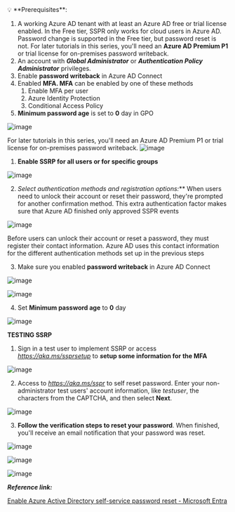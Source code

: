 <aside>
💡 **Prerequisites**:

1. A working Azure AD tenant with at least an Azure AD free or trial license enabled. In the Free tier, SSPR only works for cloud users in Azure AD. Password change is supported in the Free tier, but password reset is not. For later tutorials in this series, you'll need an **Azure AD Premium P1** or trial license for on-premises password writeback.
2. An account with ***Global Administrator*** or ***Authentication Policy Administrator*** privileges.
3. Enable **password writeback** in Azure AD Connect
4. Enabled **MFA. MFA** can be enabled by one of these methods
    1. Enable MFA per user
    2. Azure Identity Protection
    3. Conditional Access Policy
5. **Minimum password age** is set to **0** day in GPO
</aside>

![image](https://github.com/lephuocduc/MyLab-DucLe/assets/37317309/c3ec4baa-70b9-4e4a-86d1-1ecf2d78dde5)

For later tutorials in this series, you'll need an Azure AD Premium P1 or trial license for on-premises password writeback.
![image](https://github.com/lephuocduc/MyLab-DucLe/assets/37317309/2c6e5093-a2d8-495f-9c65-9fabb5639ff2)

1. **Enable SSRP for all users or for specific groups**

![image](https://github.com/lephuocduc/MyLab-DucLe/assets/37317309/761fecca-5fd7-49e5-bb56-21b4f5acf8df)

2. **Select authentication methods and registration options*:*** When users need to unlock their account or reset their password, they're prompted for another confirmation method. This extra authentication factor makes sure that Azure AD finished only approved SSPR events

![image](https://github.com/lephuocduc/MyLab-DucLe/assets/37317309/7f09383b-25f5-4956-875f-f9d1c31d4ae6)

Before users can unlock their account or reset a password, they must register their contact information. Azure AD uses this contact information for the different authentication methods set up in the previous steps

3. Make sure you enabled **password writeback** in Azure AD Connect

![image](https://github.com/lephuocduc/MyLab-DucLe/assets/37317309/a146c71c-6732-4506-9ffa-7ba6699aea12)

![image](https://github.com/lephuocduc/MyLab-DucLe/assets/37317309/642a1b4a-89fb-495b-9c06-70f8b0257354)

4. Set **Minimum password age** to **0** day

![image](https://github.com/lephuocduc/MyLab-DucLe/assets/37317309/4b6d0e0b-1d60-4096-af55-a5629c586548)

**TESTING SSRP**

1. Sign in a test user to implement SSRP or access *https://aka.ms/ssprsetup* to ***s*etup some information for the MFA**

![image](https://github.com/lephuocduc/MyLab-DucLe/assets/37317309/2de5ff58-83a3-4bd3-8d50-536d61ebd7de)

2. Access to *https://aka.ms/sspr* to self reset password. Enter your non-administrator test users' account information, like *testuser*, the characters from the CAPTCHA, and then select **Next**.

![image](https://github.com/lephuocduc/MyLab-DucLe/assets/37317309/f3ce85b8-6ab5-4eb3-a499-6e46265392ad)

3. **Follow the verification steps to reset your password**. When finished, you'll receive an email notification that your password was reset.

![image](https://github.com/lephuocduc/MyLab-DucLe/assets/37317309/15b2f6cd-ba4e-4480-9721-be1726c98de7)

![image](https://github.com/lephuocduc/MyLab-DucLe/assets/37317309/32a99e1d-221e-485b-9fe8-65ed51ee74b1)

![image](https://github.com/lephuocduc/MyLab-DucLe/assets/37317309/21a91746-32be-4479-bda0-0b75c49435a9)


***Reference link:***

[Enable Azure Active Directory self-service password reset - Microsoft Entra](https://learn.microsoft.com/en-us/azure/active-directory/authentication/tutorial-enable-sspr?fbclid=IwAR3QrE5bPx9X_qMf3FCinaHEYGVZqq2sve8pwvVDQWbLUFohKd0_1VFvpg8)
